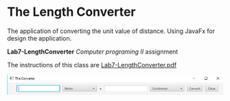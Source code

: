 # The Length Converter
The application of converting the unit value of distance. Using JavaFx for design
the application. 

**Lab7-LengthConverter** *Computer programing II* assignment


The instructions of this class are [Lab7-LengthConverter.pdf](https://skeoop.github.io/week7/Lab7-LengthConverter.pdf)

![imageapplication](image/TheConverter.png)